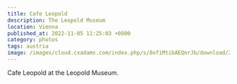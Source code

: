 ```yaml
---
title: Cafe Leopold
description: The Leopold Museum
location: Vienna
published_at: 2022-11-05 11:25:03 +0800
category: photos
tags: austria
image: /images/cloud.cxadams.com/index.php/s/8ofiMtibAEQnrJb/download/20190219-1552_Vienna_Leopold_L1000725-0.jpg
---
```


Cafe Leopold at the Leopold Museum.
